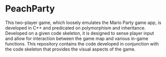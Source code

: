 # PeachParty
 
This two-player game, which loosely emulates the Mario Party game app, is developed in C++ and predicated on polymorphism and inheritance. Developed on a given code skeleton, it is designed to sense player input and allow for interaction between the game map and various in-game functions. This repository contains the code developed in conjunction with the code skeleton that provides the visual aspects of the game. 
